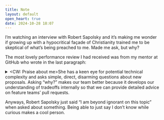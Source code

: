 ```yaml
---
title: Note
layout: default
open_heart: true
date: 2024-10-28 18:07
---
```


I’m watching an interview with Robert Sapolsky and it’s making me wonder if growing up with a hypocritical façade of Christianity trained me to be skeptical of what’s being preached to me. Made me ask, but why?

The most lovely performance review I had received was from my mentor at GitHub who wrote in the last paragraph:

<details><summary>&lt;CW: Praise about me&gt;</summay>She has a keen eye for potential technical complexity and asks simple, direct, disarming questions about new proposals. Asking “why?” makes our team better because it develops our understanding of tradeoffs internally so that we can provide detailed advice on feature teams’ pull requests.</details>

Anyways, Robert Sapolsky just said “I am beyond ignorant on this topic” when asked about something. Being able to just say I don’t know while curious makes a cool person.
